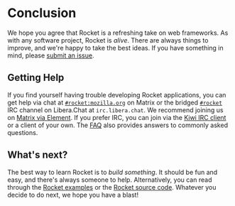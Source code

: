 # Conclusion

We hope you agree that Rocket is a refreshing take on web frameworks. As with
any software project, Rocket is _alive_. There are always things to improve, and
we're happy to take the best ideas. If you have something in mind, please
[submit an issue](https://github.com/rwf2/Rocket/issues).

## Getting Help

If you find yourself having trouble developing Rocket applications, you can get
help via chat at [`#rocket:mozilla.org`] on Matrix or the bridged [`#rocket`]
IRC channel on Libera.Chat at `irc.libera.chat`. We recommend joining us on
[Matrix via Element]. If you prefer IRC, you can join via the [Kiwi IRC client]
or a client of your own. The [FAQ](../faq/) also provides answers to commonly
asked questions.

[`#rocket:mozilla.org`]: https://chat.mozilla.org/#/room/#rocket:mozilla.org
[`#rocket`]: https://kiwiirc.com/client/irc.libera.chat/#rocket
[Matrix via Element]: https://chat.mozilla.org/#/room/#rocket:mozilla.org
[Kiwi IRC Client]: https://kiwiirc.com/client/irc.libera.chat/#rocket

## What's next?

The best way to learn Rocket is to _build something_. It should be fun and easy,
and there's always someone to help. Alternatively, you can read through the
[Rocket examples](@example) or the [Rocket source code](@github/core/lib/src).
Whatever you decide to do next, we hope you have a blast!
